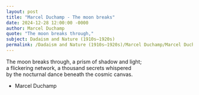 ```yaml
---
layout: post
title: "Marcel Duchamp - The moon breaks"
date: 2024-12-28 12:00:00 -0000
author: Marcel Duchamp
quote: "The moon breaks through,"
subject: Dadaism and Nature (1910s–1920s)
permalink: /Dadaism and Nature (1910s–1920s)/Marcel Duchamp/Marcel Duchamp - The moon breaks
---
```


The moon breaks through,
a prism of shadow and light;  
a flickering network,
a thousand secrets whispered  
by the nocturnal dance
beneath the cosmic canvas.

- Marcel Duchamp
